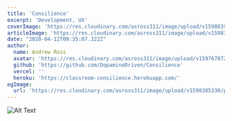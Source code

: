 ```yaml
---
title: 'Consilience'
excerpt: 'Development, UX'
coverImage: 'https://res.cloudinary.com/asross311/image/upload/v1598839549/portfolio/Rectangle_6037_yckfs9.jpg'
articleImage: 'https://res.cloudinary.com/asross311/image/upload/v1598377626/portfolio/consilience_s1yr8g.jpg'
date: "2020-04-12T09:35:07.322Z"
author:
  name: Andrew Ross
  avatar: 'https://res.cloudinary.com/asross311/image/upload/v1597678722/portfolio/doge_ropqvx.jpg'
  github: 'https://github.com/DopamineDriven/Consilience'
  vercel: ''
  heroku: 'https://classroom-consilience.herokuapp.com/'
ogImage:
  url: 'https://res.cloudinary.com/asross311/image/upload/v1598385330/portfolio/Group_25_1_mkabg7.jpg'
---
```


![Alt Text](https://dev-to-uploads.s3.amazonaws.com/i/k9lv12xtp4lkavj6ip0c.png)
